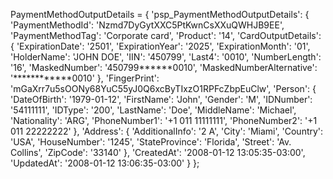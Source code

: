 PaymentMethodOutputDetails = {
    'psp_PaymentMethodOutputDetails': {
        'PaymentMethodId': 'Nzmd7DyGytXXC5PtKwnCsXXuQWHJB9EE',
        'PaymentMethodTag': 'Corporate card',
        'Product': '14',
        'CardOutputDetails': {
            'ExpirationDate': '2501',
            'ExpirationYear': '2025',
            'ExpirationMonth': '01',
            'HolderName': 'JOHN DOE',
            'IIN': '450799',
            'Last4': '0010',
            'NumberLength': '16',
            'MaskedNumber': '450799******0010',
            'MaskedNumberAlternative': '************0010'
            },
        'FingerPrint': 'mGaXrr7u5sOONy68YuC55yJ0Q6xcByTIxzO1RPFcZbpEuClw',
        'Person': {
            'DateOfBirth': '1979-01-12',
            'FirstName': 'John',
            'Gender': 'M',
            'IDNumber': '54111111',
            'IDType': '200',
            'LastName': 'Doe',
            'MiddleName': 'Michael',
            'Nationality': 'ARG',
            'PhoneNumber1': '+1 011 11111111',
            'PhoneNumber2': '+1 011 22222222'
            },
        'Address': {
            'AdditionalInfo': '2 A',
            'City': 'Miami',
            'Country': 'USA',
            'HouseNumber': '1245',
            'StateProvince': 'Florida',
            'Street': 'Av. Collins',
            'ZipCode': '33140'
            },
        'CreatedAt': '2008-01-12 13:05:35-03:00',
        'UpdatedAt': '2008-01-12 13:06:35-03:00'
    }
};